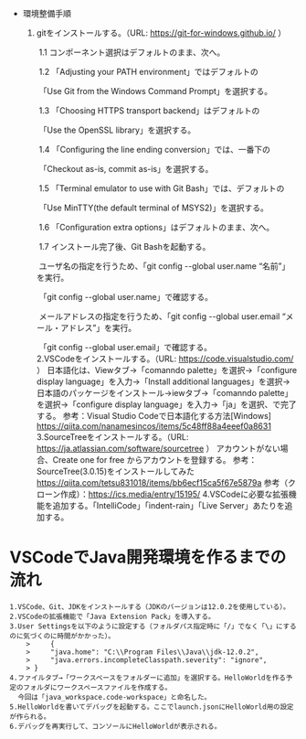 - 環境整備手順

  1. gitをインストールする。（URL: https://git-for-windows.github.io/ ）

     ​	1.1 コンポーネント選択はデフォルトのまま、次へ。

     ​	1.2 「Adjusting your PATH environment」ではデフォルトの

     ​           「Use Git from the Windows Command Prompt」を選択する。

     ​	1.3 「Choosing HTTPS transport backend」はデフォルトの

     ​          「Use the OpenSSL library」を選択する。

     ​	1.4 「Configuring the line ending conversion」では、一番下の

     ​          「Checkout as-is, commit as-is」を選択する。

     ​    1.5 「Terminal emulator to use with Git Bash」では、デフォルトの

     ​          「Use MinTTY(the default terminal of MSYS2)」を選択する。

     ​    1.6 「Configuration extra options」はデフォルトのまま、次へ。

     ​    1.7 インストール完了後、Git Bashを起動する。

     ​          ユーザ名の指定を行うため、「git config --global user.name “名前”」を実行。

     ​          「git config --global user.name」で確認する。	

     ​          メールアドレスの指定を行うため、「git config --global user.email “メール・アドレス”」を実行。

     ​          「git config --global user.email」で確認する。	
   2.VSCodeをインストールする。（URL: https://code.visualstudio.com/ ）
   		日本語化は、Viewタブ→「comanndo palette」を選択→「configure display language」を入力→「Install additional languages」を選択→日本語のパッケージをインストール→iewタブ→「comanndo palette」を選択→「configure display language」を入力→「ja」を選択、で完了する。
   		参考：Visual Studio Codeで日本語化する方法[Windows] https://qiita.com/nanamesincos/items/5c48ff88a4eeef0a8631
   3.SourceTreeをインストールする。（URL: https://ja.atlassian.com/software/sourcetree ）
   	アカウントがない場合、Create one for free からアカウントを登録する。
   	参考：SourceTree(3.0.15)をインストールしてみた https://qiita.com/tetsu831018/items/bb6ecf15ca5f67e5879a 
   	参考（クローン作成）：https://ics.media/entry/15195/
   4.VSCodeに必要な拡張機能を追加する。「IntelliCode」「indent-rain」「Live Server」あたりを追加する。
 


 # VSCodeでJava開発環境を作るまでの流れ
    1.VSCode、Git、JDKをインストールする（JDKのバージョンは12.0.2を使用している）。
    2.VSCodeの拡張機能で「Java Extension Pack」を導入する。
    3.User Settingsを以下のように設定する（フォルダパス指定時に「/」でなく「\」にするのに気づくのに時間がかかった）。
        >     {
        >     "java.home": "C:\\Program Files\\Java\\jdk-12.0.2",
        >     "java.errors.incompleteClasspath.severity": "ignore",
        > }
    4.ファイルタブ→「ワークスペースをフォルダーに追加」を選択する。HelloWorldを作る予定のフォルダにワークスペースファイルを作成する。
      今回は「java_workspace.code-workspace」と命名した。
    5.HelloWorldを書いてデバッグを起動する。ここでlaunch.jsonにHelloWorld用の設定が作られる。
    6.デバッグを再実行して、コンソールにHelloWorldが表示される。

